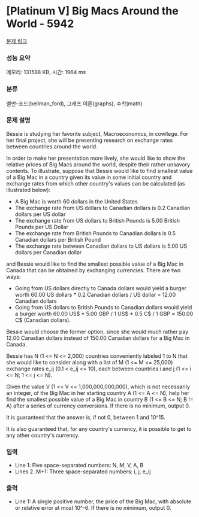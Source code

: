 # [Platinum V] Big Macs Around the World - 5942 

[문제 링크](https://www.acmicpc.net/problem/5942) 

### 성능 요약

메모리: 131588 KB, 시간: 1964 ms

### 분류

벨만–포드(bellman_ford), 그래프 이론(graphs), 수학(math)

### 문제 설명

<p>Bessie is studying her favorite subject, Macroeconomics, in cowllege. For her final project, she will be presenting research on exchange rates between countries around the world.</p>

<p>In order to make her presentation more lively, she would like to show the relative prices of Big Macs around the world, despite their rather unsavory contents. To illustrate, suppose that Bessie would like to find smallest value of a Big Mac in a country given its value in some initial country and exchange rates from which other country's values can be calculated (as illustrated below):</p>

<ul>
	<li>A Big Mac is worth 60 dollars in the United States</li>
	<li>The exchange rate from US dollars to Canadian dollars is 0.2 Canadian dollars per US dollar</li>
	<li>The exchange rate from US dollars to British Pounds is 5.00 British Pounds per US Dollar</li>
	<li>The exchange rate from British Pounds to Canadian dollars is 0.5 Canadian dollars per British Pound</li>
	<li>The exchange rate between Canadian dollars to US dollars is 5.00 US dollars per Canadian dollar</li>
</ul>

<p>and Bessie would like to find the smallest possible value of a Big Mac in Canada that can be obtained by exchanging currencies. There are two ways:</p>

<ul>
	<li>Going from US dollars directly to Canada dollars would yield a burger worth 60.00 US dollars * 0.2 Canadian dollars / US dollar = 12.00 Canadian dollars</li>
	<li>Going from US dollars to British Pounds to Canadian dollars would yield a burger worth 60.00 US<span>$</span> * 5.00 GBP / 1 US<span>$</span> * 0.5 C<span>$</span> / 1 GBP = 150.00 C<span>$</span> (Canadian dollars).</li>
</ul>

<p>Bessie would choose the former option, since she would much rather pay 12.00 Canadian dollars instead of 150.00 Canadian dollars for a Big Mac in Canada.</p>

<p>Bessie has N (1 <= N <= 2,000) countries conveniently labeled 1 to N that she would like to consider along with a list of M (1 <= M <= 25,000) exchange rates e_ij (0.1 < e_ij <= 10), each between countries i and j (1 <= i <= N; 1 <= j <= N).</p>

<p>Given the value V (1 <= V <= 1,000,000,000,000), which is not necessarily an integer, of the Big Mac in her starting country A (1 <= A <= N), help her find the smallest possible value of a Big Mac in country B (1 <= B <= N; B != A) after a series of currency conversions. If there is no minimum, output 0.</p>

<p>It is guaranteed that the answer is, if not 0, between 1 and 10^15.</p>

<p>It is also guaranteed that, for any country's currency, it is possible to get to any other country's currency.</p>

### 입력 

 <ul>
	<li>Line 1: Five space-separated numbers: N, M, V, A, B</li>
	<li>Lines 2..M+1: Three space-separated numbers: i, j, e_ij</li>
</ul>

<p> </p>

### 출력 

 <ul>
	<li>Line 1: A single positive number, the price of the Big Mac, with absolute or relative error at most 10^-6. If there is no minimum, output 0.</li>
</ul>

<p> </p>

